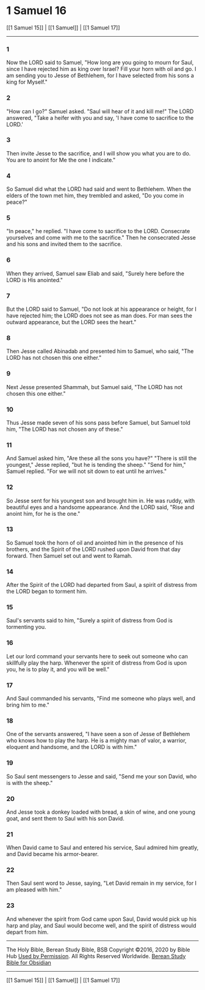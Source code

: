 # 1 Samuel 16

[[1 Samuel 15]] | [[1 Samuel]] | [[1 Samuel 17]]

---

### 1
Now the LORD said to Samuel, "How long are you going to mourn for Saul, since I have rejected him as king over Israel? Fill your horn with oil and go. I am sending you to Jesse of Bethlehem, for I have selected from his sons a king for Myself."

### 2
"How can I go?" Samuel asked. "Saul will hear of it and kill me!" The LORD answered, "Take a heifer with you and say, 'I have come to sacrifice to the LORD.'

### 3
Then invite Jesse to the sacrifice, and I will show you what you are to do. You are to anoint for Me the one I indicate."

### 4
So Samuel did what the LORD had said and went to Bethlehem. When the elders of the town met him, they trembled and asked, "Do you come in peace?"

### 5
"In peace," he replied. "I have come to sacrifice to the LORD. Consecrate yourselves and come with me to the sacrifice." Then he consecrated Jesse and his sons and invited them to the sacrifice.

### 6
When they arrived, Samuel saw Eliab and said, "Surely here before the LORD is His anointed."

### 7
But the LORD said to Samuel, "Do not look at his appearance or height, for I have rejected him; the LORD does not see as man does. For man sees the outward appearance, but the LORD sees the heart."

### 8
Then Jesse called Abinadab and presented him to Samuel, who said, "The LORD has not chosen this one either."

### 9
Next Jesse presented Shammah, but Samuel said, "The LORD has not chosen this one either."

### 10
Thus Jesse made seven of his sons pass before Samuel, but Samuel told him, "The LORD has not chosen any of these."

### 11
And Samuel asked him, "Are these all the sons you have?" "There is still the youngest," Jesse replied, "but he is tending the sheep." "Send for him," Samuel replied. "For we will not sit down to eat until he arrives."

### 12
So Jesse sent for his youngest son and brought him in. He was ruddy, with beautiful eyes and a handsome appearance. And the LORD said, "Rise and anoint him, for he is the one."

### 13
So Samuel took the horn of oil and anointed him in the presence of his brothers, and the Spirit of the LORD rushed upon David from that day forward. Then Samuel set out and went to Ramah.

### 14
After the Spirit of the LORD had departed from Saul, a spirit of distress from the LORD began to torment him.

### 15
Saul's servants said to him, "Surely a spirit of distress from God is tormenting you.

### 16
Let our lord command your servants here to seek out someone who can skillfully play the harp. Whenever the spirit of distress from God is upon you, he is to play it, and you will be well."

### 17
And Saul commanded his servants, "Find me someone who plays well, and bring him to me."

### 18
One of the servants answered, "I have seen a son of Jesse of Bethlehem who knows how to play the harp. He is a mighty man of valor, a warrior, eloquent and handsome, and the LORD is with him."

### 19
So Saul sent messengers to Jesse and said, "Send me your son David, who is with the sheep."

### 20
And Jesse took a donkey loaded with bread, a skin of wine, and one young goat, and sent them to Saul with his son David.

### 21
When David came to Saul and entered his service, Saul admired him greatly, and David became his armor-bearer.

### 22
Then Saul sent word to Jesse, saying, "Let David remain in my service, for I am pleased with him."

### 23
And whenever the spirit from God came upon Saul, David would pick up his harp and play, and Saul would become well, and the spirit of distress would depart from him.

---

The Holy Bible, Berean Study Bible, BSB
Copyright ©2016, 2020 by Bible Hub
[Used by Permission](https://berean.bible/terms.htm). All Rights Reserved Worldwide.
[Berean Study Bible for Obsidian](https://github.com/gapmiss/berean-study-bible-for-obsidian)

---

[[1 Samuel 15]] | [[1 Samuel]] | [[1 Samuel 17]]

